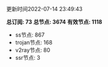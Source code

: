 更新时间2022-07-14 23:49:43

**总订阅: 73**
**总节点: 3674**
**有效节点: 1118**
- ss节点: 867
- trojan节点: 168
- v2ray节点: 80
- ssr节点: 3
